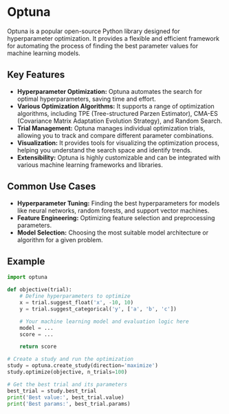 # Optuna
Optuna is a popular open-source Python library designed for hyperparameter optimization. 
It provides a flexible and efficient framework for automating the process of finding the best parameter values for machine learning models.

## Key Features
- **Hyperparameter Optimization:** Optuna automates the search for optimal hyperparameters, saving time and effort.
- **Various Optimization Algorithms:** It supports a range of optimization algorithms, including TPE (Tree-structured Parzen Estimator), CMA-ES (Covariance Matrix Adaptation Evolution Strategy), and Random Search.
- **Trial Management:** Optuna manages individual optimization trials, allowing you to track and compare different parameter combinations.
- **Visualization:** It provides tools for visualizing the optimization process, helping you understand the search space and identify trends.
- **Extensibility:** Optuna is highly customizable and can be integrated with various machine learning frameworks and libraries.

## Common Use Cases
- **Hyperparameter Tuning:** Finding the best hyperparameters for models like neural networks, random forests, and support vector machines.
- **Feature Engineering:** Optimizing feature selection and preprocessing parameters.
- **Model Selection:** Choosing the most suitable model architecture or algorithm for a given problem.

## Example
```py
import optuna

def objective(trial):
    # Define hyperparameters to optimize
    x = trial.suggest_float('x', -10, 10)
    y = trial.suggest_categorical('y', ['a', 'b', 'c'])

    # Your machine learning model and evaluation logic here
    model = ...
    score = ...

    return score

# Create a study and run the optimization
study = optuna.create_study(direction='maximize')
study.optimize(objective, n_trials=100)

# Get the best trial and its parameters
best_trial = study.best_trial
print('Best value:', best_trial.value)
print('Best params:', best_trial.params)
```

